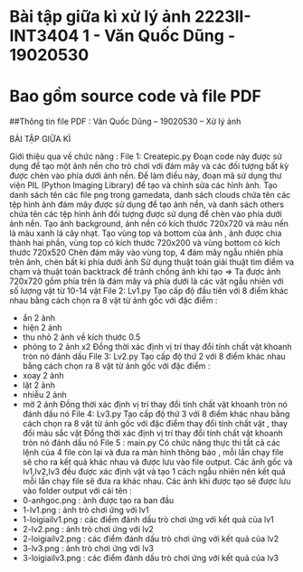 # Bài tập giữa kì xử lý ảnh 2223II- INT3404 1 - Văn Quốc Dũng - 19020530
# Bao gồm source code và file PDF
##Thông tin file PDF :
Văn Quốc Dũng – 19020530 – Xử lý ảnh 

BÀI TẬP GIỮA KÌ

Giới thiệu qua về chức năng :
File 1: Createpic.py
Đoạn code này được sử dụng để tạo một ảnh nền cho trò chơi với đám mây và các đối tượng bất kỳ được chèn vào phía dưới ảnh nền. Để làm điều này, đoạn mã sử dụng thư viện PIL (Python Imaging Library) để tạo và chỉnh sửa các hình ảnh.
Tạo danh sách tên các file png trong gamedata, danh sách clouds chứa tên các tệp hình ảnh đám mây được sử dụng để tạo ảnh nền, và danh sách others chứa tên các tệp hình ảnh đối tượng được sử dụng để chèn vào phía dưới ảnh nền.
Tạo ảnh background, ảnh nền có kích thước 720x720 và màu nền là màu xanh lá cây nhạt.
Tạo vùng top và bottom của ảnh , ảnh được chia thành hai phần, vùng top có kích thước 720x200 và vùng bottom có kích thước 720x520
Chèn đám mây vào vùng top, 4 đám mây ngẫu nhiên phía trên ảnh, chèn bất ki phía dưới ảnh
Sử dụng thuật toán giải thuật tìm điểm va chạm và thuật toán backtrack để tránh chồng ảnh khi tạo
=>	Ta được ảnh 720x720 gồm phía trên là đám mây và phía dưới là các vật ngẫu nhiên với số lượng vật từ 10-14 vật
File 2: Lv1.py
Tạo cấp độ đầu tiên với 8 điểm khác nhau bằng cách chọn ra 8 vật từ ảnh gốc với đặc điểm :
-	ẩn 2 ảnh
-	hiện 2 ảnh
-	thu nhỏ 2 ảnh về kích thước 0.5
-	phóng to 2 ảnh x2
Đồng thời xác định vị trí thay đổi tính chất vật khoanh tròn nó đánh dấu
File 3: Lv2.py
Tạo cấp độ thứ 2 với 8 điểm khác nhau bằng cách chọn ra 8 vật từ ảnh gốc với đặc điểm :
-	xoay 2 ảnh
-	lật 2 ảnh
-	nhiễu 2 ảnh
-	mờ 2 ảnh
Đồng thời xác định vị trí thay đổi tính chất vật khoanh tròn nó đánh dấu nó 
File 4: Lv3.py
Tạo cấp độ thứ 3 với 8 điểm khác nhau bằng cách chọn ra 8 vật từ ảnh gốc với đặc điểm thay đổi tính chất vật , thay đổi màu sắc vật
Đồng thời xác định vị trí thay đổi tính chất vật khoanh tròn nó đánh dấu nó
File 5 : main.py
Có chức năng thực thi tất cả các lệnh của 4 file còn lại và đưa ra màn hình thông báo , mỗi lần chạy file sẽ cho ra kết quả khác nhau và được lưu vào file output. Các ảnh gốc và lv1,lv2,lv3 đều được xác định vật và tạo 1 cách ngẫu nhiên nên kết quả mỗi lần chạy file sẽ đưa ra khác nhau.
Các ảnh khi được tạo sẽ được lưu vào folder output với cái tên :
-	0-anhgoc.png : ảnh được tạo ra ban đầu
-	1-lv1.png : ảnh trò chơi ứng với lv1
-	1-loigiailv1.png : các điểm đánh dấu trò chơi ứng với kết quả của lv1
-	2-lv2.png : ảnh trò chơi ứng với lv2
-	2-loigiailv2.png : các điểm đánh dấu trò chơi ứng với kết quả của lv2
-	3-lv3.png : ảnh trò chơi ứng với lv3
-	3-loigiailv3.png : các điểm đánh dấu trò chơi ứng với kết quả của lv3
 
